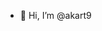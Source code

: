 - 👋 Hi, I’m @akart9

<!---
akart9/akart9 is a ✨ special ✨ repository because its `README.md` (this file) appears on your GitHub profile.
You can click the Preview link to take a look at your changes.
--->

